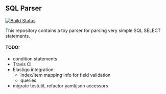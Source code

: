 ## SQL Parser

[![Build Status](https://travis-ci.org/oldenbur/sql-parser.svg?branch=master)](https://travis-ci.org/oldenbur/sql-parser)

This repository contains a toy parser for parsing very simple SQL SELECT statements.

#### TODO:
   * condition statements
   * Travis CI
   * Elastigo integration:
      * index/item mapping info for field validation
      * queries
   * migrate testutil, refactor yaml/json accessors
